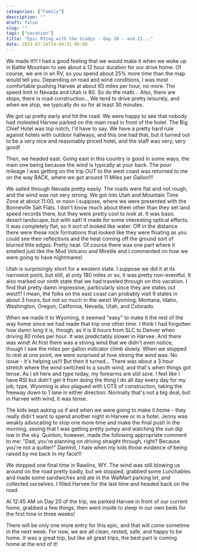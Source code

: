 ```yaml
---
categories: ["Family"]
description: ""
draft: false
slug: ""
tags: ["vacation"]
title: "Epic RVing with the Gradys - Day 20 - and 21..."
date: 2021-07-14T19:49:31-06:00
---
```


We made it!!! I had a good feeling that we would make it when we woke up in Battle Mountain to see about a 12 hour duration for our drive home. Of course, we are in an RV, so you spend about 25% more time than the map would tell you. Depending on road and wind conditions, I was most comfortable pushing Harvee at about 65 miles per hour, no more. The speed limit in Nevada and Utah is 80. So do the math... Also, there are stops, there is road construction... We tend to drive pretty leisurely, and when we stop, we typically do so for at least 30 minutes.

We got up pretty early and hit the road. We were happy to see that nobody had molested Harvee parked on the main road in front of the hotel. The Big Chief Hotel was top notch, I'd have to say. We have a pretty hard rule against hotels with outdoor hallways, and this one had that, but it turned out to be a very nice and reasonably priced hotel, and the staff was very, very good!

Then, we headed east. Going east in this country is good in some ways, the main one being because the wind is typically at your back. The poor mileage I was getting on the trip OUT to the west coast was returned to me on the way BACK, where we got around 11 Miles per Gallon!!!

We sailed through Nevada pretty easily. The roads were flat and not rough, and the wind was not very strong. We got into Utah and Mountain Time Zone at about 11:00, or noon I suppose, where we were presented with the Bonneville Salt Flats. I don't know much about them other than they set land speed records there, but they were pretty cool to look at. It was basic desert landscape, but with salt! It made for some interesting optical effects. It was completely flat, so it sort of looked like water. Off in the distance there were these rock formations that looked like they were floating as you could see their reflections and the heat coming off the ground sort of blurred thte edges. Pretty neat. Of course there was one part where it smelled just like the Mud Volcano and Mireille and I commented on how we were going to have nightmares!

Utah is surprisingly short for a western state. I suppose we did it at its narrowist point, but still, at only 180 miles or so, it was pretty non-eventful. It also marked our ninth state that we had traveled through on this vacation. I find that pretty damn impressive, particularly since they are states out west!!! I mean, the folks on the east coast can probably visit 9 states in about 3 hours, but not so much in the west! Wyoming, Montana, Idaho, Washington, Oregon, California, Nevada, Utah, and Colorado.

When we made it to Wyoming, it seemed "easy" to make it the rest of the way home since we had made that trip one other time. I think I had forgotten how damn long it is, though, as it is 8 hours from SLC to Denver when driving 80 miles per hour. It was predictably slower in Harvee. And there was wind! At first there was a strong wind that we didn't even notice, though I saw the miles per gallon indicator climb slowly. When we stopped to rest at one point, we were surprised at how strong the wind was. No issue - it's helping us!!! But then it turned... There was about a 3 hour stretch where the wind switched to a south wind, and that's when things got tense. As I sit here and type today, my forearms are still sore. I feel like I have RSI but didn't get it from doing the thing I do all day every day for my job, type. Wyoming is also plagued with LOTS of construction, taking the freeway down to 1 lane in either direction. Normally that's not a big deal, but in Harvee with wind, it was tense.

The kids kept asking us if and when we were going to make it home - they really didn't want to spend another night in Harvee or in a hotel. Jenny was weakly advocating to stop one more time and make the final push in the morning, seeing that I was getting pretty jumpy and watching the sun dip low in the sky. Quinton, however, made the following appropriate comment to me: "Dad, you're planning on driving straight through, right? Because you're not a quitter!" Dammit, I hate when my kids throw evidence of being raised by me back in my face!!!

We stopped one final time in Rawlins, WY. The wind was still blowing us around on the road pretty badly, but we stopped, grabbed some Lunchables and made some sandwiches and ate in the WalMart parking lot, and collected ourselves. I filled Harvee for the last time and headed back on the road.

At 12:45 AM on Day 20 of the trip, we parked Harvee in front of our current home, grabbed a few things, then went inside to sleep in our own beds for the first time in three weeks!

There will be only one more entry for this epic, and that will come sometime in the next week. For now, we are all clean, rested, safe, and happy to be home. It was a great trip, but like all great trips, the best part is coming home at the end of it!
